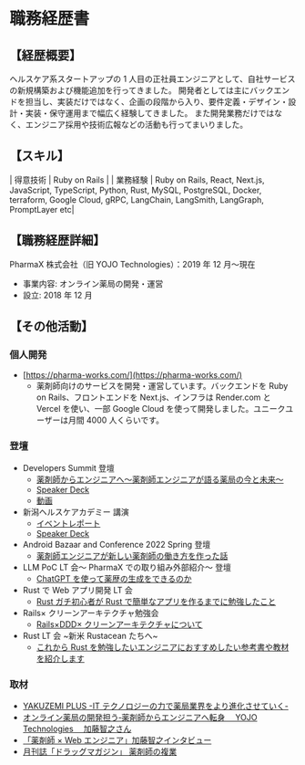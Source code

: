 # 職務経歴書

## 【経歴概要】

ヘルスケア系スタートアップの 1 人目の正社員エンジニアとして、自社サービスの新規構築および機能追加を行ってきました。
開発者としては主にバックエンドを担当し、実装だけではなく、企画の段階から入り、要件定義・デザイン・設計・実装・保守運用まで幅広く経験してきました。
また開発業務だけではなく、エンジニア採用や技術広報などの活動も行ってまいりました。

## 【スキル】

| 得意技術 | Ruby on Rails |
| 業務経験 | Ruby on Rails, React, Next.js, JavaScript, TypeScript, Python, Rust, MySQL, PostgreSQL, Docker, terraform, Google Cloud, gRPC, LangChain, LangSmith, LangGraph, PromptLayer etc|

## 【職務経歴詳細】

PharmaX 株式会社（旧 YOJO Technologies）：2019 年 12 月〜現在

- 事業内容: オンライン薬局の開発・運営
- 設立: 2018 年 12 月

## 【その他活動】

### 個人開発

- [https://pharma-works.com/](https://pharma-works.com/)
  - 薬剤師向けのサービスを開発・運営しています。バックエンドを Ruby on Rails、フロントエンドを Next.js、インフラは Render.com と Vercel を使い、一部 Google Cloud を使って開発しました。ユニークユーザーは月間 4000 人くらいです。

### 登壇

- Developers Summit 登壇
  - [薬剤師からエンジニアへ〜薬剤師エンジニアが語る薬局の今と未来〜](https://event.shoeisha.jp/devsumi/20220217/session/3701)
  - [Speaker Deck](https://speakerdeck.com/pharma_x_tech/developers-summit2022-yao-ji-shi-karaenziniahe-yao-ji-shi-enziniagayu-ruyao-ju-falsejin-towei-lai)
  - [動画](https://codezine.jp/devonline/archive/session/86)
- 新潟ヘルスケアカデミー 講演
  - [イベントレポート](https://note.com/pharmax/n/ne09206b08dc2)
  - [Speaker Deck](https://speakerdeck.com/pharma_x_tech/uxdezain)
- Android Bazaar and Conference 2022 Spring 登壇
  - [薬剤師エンジニアが新しい薬剤師の働き方を作った話](https://japan-android-group.connpass.com/event/245334/?fbclid=IwAR3Ev5lcgw9KiMXGXkAJwltVQ3rejrZ4NI8lUQLWBLniuS1pt2ITuvriNa4)
- LLM PoC LT 会～ PharmaX での取り組み外部紹介～ 登壇
  - [ChatGPT を使って薬歴の生成をできるのか](https://yojo.connpass.com/event/281458/)
- Rust で Web アプリ開発 LT 会
  - [Rust ガチ初心者が Rust で簡単なアプリを作るまでに勉強したこと](https://yojo.connpass.com/event/296355/)
- Rails× クリーンアーキテクチャ勉強会
  - [Rails×DDD× クリーンアーキテクチャについて](https://yojo.connpass.com/event/301679/)
- Rust LT 会 ~新米 Rustacean たちへ~
  - [これから Rust を勉強したいエンジニアにおすすめしたい参考書や教材を紹介します](https://uniquevision.connpass.com/event/316789/)

### 取材

- [YAKUZEMI PLUS -IT テクノロジーの力で薬局業界をより進化させていく-](https://wp.yakuzemi.ac.jp/contents/yakuzemiplus/vol58/book/index.html?_gl=1*hjsxmz*_ga*NjQ4MTU2NTc3LjE3MzI4MDE0MTU.*_ga_20Y5LGQEKK*MTczMjgwMTQxNC4xLjAuMTczMjgwMTQxNC42MC4wLjA.#page=9)
- [オンライン薬局の開発担う‐薬剤師からエンジニアへ転身　 YOJO Technologies 　加藤智之さん](https://ynps.yakuji.co.jp/8926.html)
- [「薬剤師 × Web エンジニア」加藤智之インタビュー](https://www.38-8931.com/pharma-labo/column/study/pillars_03.php)
- [月刊誌「ドラッグマガジン」 薬剤師の複業](http://www.drugmagazine.co.jp/dm_bn2005.html)
